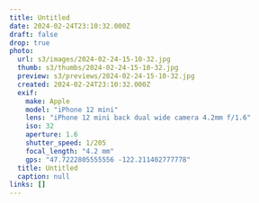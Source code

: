 ```yaml
---
title: Untitled
date: 2024-02-24T23:10:32.000Z
draft: false
drop: true
photo:
  url: s3/images/2024-02-24-15-10-32.jpg
  thumb: s3/thumbs/2024-02-24-15-10-32.jpg
  preview: s3/previews/2024-02-24-15-10-32.jpg
  created: 2024-02-24T23:10:32.000Z
  exif:
    make: Apple
    model: "iPhone 12 mini"
    lens: "iPhone 12 mini back dual wide camera 4.2mm f/1.6"
    iso: 32
    aperture: 1.6
    shutter_speed: 1/205
    focal_length: "4.2 mm"
    gps: "47.7222805555556 -122.211402777778"
  title: Untitled
  caption: null
links: []
---
```

